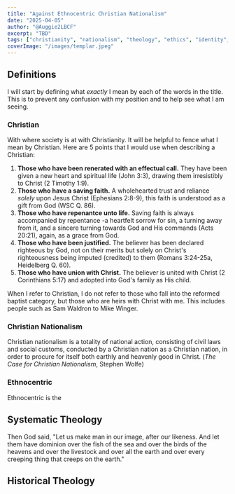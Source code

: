 ```yaml
---
title: "Against Ethnocentric Christian Nationalism"
date: "2025-04-05"
author: "@Auggie2LBCF"
excerpt: "TBD"
tags: ["christianity", "nationalism", "theology", "ethics", "identity", "political philosophy", "church and state"]
coverImage: "/images/templar.jpeg"
---
```

## Definitions
I will start by defining what *exactly* I mean by each of the words in the title. This is to prevent any confusion with my position and to help see what I am seeing.
### Christian
With where society is at with Christianity. It will be helpful to fence what I mean by Christian. Here are 5 points that I would use when describing a Christian: 
1. **Those who have been renerated with an effectual call.** They have been given a new heart and spiritual life (John 3:3), drawing them irresistibly to Christ (2 Timothy 1:9).
2. **Those who have a saving faith.** A wholehearted trust and reliance *solely* upon Jesus Christ (Ephesians 2:8-9), this faith is understood as a gift from God (WSC Q. 86).
3. **Those who have repenantce unto life.** Saving faith is always accompanied by repentance -a heartfelt sorrow for sin, a turning away from it, and a sincere turning towards God and His commands (Acts 20:21), again, as a grace from God.
4. **Those who have been justified.** The believer has been declared righteous by God, not on their merits but solely on Christ's righteousness being imputed (credited) to them (Romans 3:24-25a, Heidelberg Q. 60).
5. **Those who have union with Christ.** The believer is united with Christ (2 Corinthians 5:17) and adopted into God's family as His child.

When I refer to Christian, I do not refer to those who fall into the reformed baptist category, but those who are heirs with Christ with me. This includes people such as Sam Waldron to Mike Winger.

### Christian Nationalism
Christian nationalism is a totality of national action, consisting of civil laws and social customs, conducted by a Christian nation as a Christian nation, in order to procure for itself both earthly and heavenly good in Christ. (*The Case for Christian Nationalism*, Stephen Wolfe)

### Ethnocentric
Ethnocentric is the

## Systematic Theology
Then God said, "Let us make man in our image, after our likeness. And let them have dominion over the fish of the sea and over the birds of the heavens and over the livestock and over all the earth and over every creeping thing that creeps on the earth."
## Historical Theology